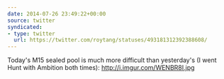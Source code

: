 ```yaml
---
date: 2014-07-26 23:49:22+00:00
source: twitter
syndicated:
- type: twitter
  url: https://twitter.com/roytang/statuses/493181312392388608/
---
```


Today's M15 sealed pool is much more difficult than yesterday's (I went Hunt with Ambition both times): http://i.imgur.com/WENBR8I.jpg